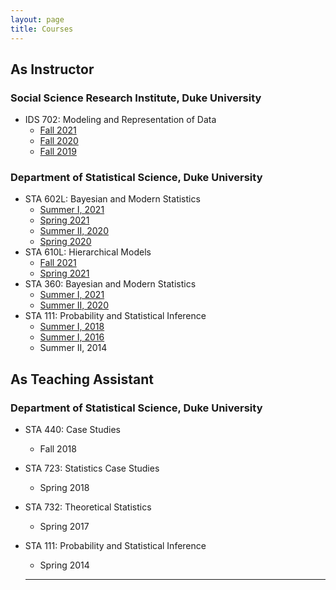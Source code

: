 ```yaml
---
layout: page
title: Courses
---
```


## As Instructor

### Social Science Research Institute, Duke University
* IDS 702: Modeling and Representation of Data
  - [Fall 2021](https://ids702-f21.olanrewajuakande.com)
  - [Fall 2020](https://ids-702-f20.github.io/Course-Website/)
  - [Fall 2019](https://ids-702-f19.github.io/Course-Website/)

### Department of Statistical Science, Duke University
* STA 602L: Bayesian and Modern Statistics
  - [Summer I, 2021](https://sta-360-602l-su21.github.io/Course-Website/)
  - [Spring 2021](https://sta-602l-s21.github.io/Course-Website/)
  - [Summer II, 2020](https://sta-360-602l-su20.github.io/Course-Website/)
  - [Spring 2020](https://sta-602l-s20.github.io/Course-Website/)
* STA 610L: Hierarchical Models
  - [Fall 2021](https://sta610-f21.olanrewajuakande.com)
  - [Spring 2021](https://sta-610l-s21.github.io/Course-Website/)
* STA 360: Bayesian and Modern Statistics
  - [Summer I, 2021](https://sta-360-602l-su21.github.io/Course-Website/)
  - [Summer II, 2020](https://sta-360-602l-su20.github.io/Course-Website/)
* STA 111: Probability and Statistical Inference
  - [Summer I, 2018](https://www.olanrewajuakande.com/STA111-Summer2018-Course-Website/)
  - [Summer I, 2016](https://www.olanrewajuakande.com/STA111-Summer2016-Course-Website/)
  - Summer II, 2014

## As Teaching Assistant

### Department of Statistical Science, Duke University
* STA 440: Case Studies
  - Fall 2018
* STA 723: Statistics Case Studies
  - Spring 2018
* STA 732: Theoretical Statistics
  - Spring 2017
* STA 111: Probability and Statistical Inference
  - Spring 2014

  -------------------------
